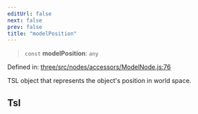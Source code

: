 ```yaml
---
editUrl: false
next: false
prev: false
title: "modelPosition"
---
```


> `const` **modelPosition**: `any`

Defined in: [three/src/nodes/accessors/ModelNode.js:76](https://github.com/DefinitelyMaybe/three-i18n/blob/fa57b79433d1c349ffb23a78727299c8d4190136/three/src/nodes/accessors/ModelNode.js#L76)

TSL object that represents the object's position in world space.

## Tsl
